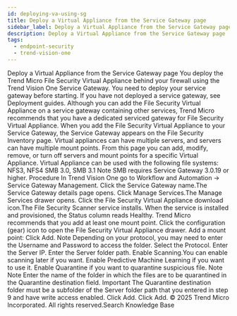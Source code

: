 ```yaml
---
id: deploying-va-using-sg
title: Deploy a Virtual Appliance from the Service Gateway page
sidebar_label: Deploy a Virtual Appliance from the Service Gateway page
description: Deploy a Virtual Appliance from the Service Gateway page
tags:
  - endpoint-security
  - trend-vision-one
---
```


 Deploy a Virtual Appliance from the Service Gateway page You deploy the Trend Micro File Security Virtual Appliance behind your firewall using the Trend Vision One Service Gateway. You need to deploy your service gateway before starting. If you have not deployed a service gateway, see Deployment guides. Although you can add the File Security Virtual Appliance on a service gateway containing other services, Trend Micro recommends that you have a dedicated serviced gateway for File Security Virtual Appliance. When you add the File Security Virtual Appliance to your Service Gateway, the Service Gateway appears on the File Security Inventory page. Virtual appliances can have multiple servers, and servers can have multiple mount points. From this page you can add, modify, remove, or turn off servers and mount points for a specific Virtual Appliance. Virtual Appliance can be used with the following file systems: NFS3, NFS4 SMB 3.0, SMB 3.1 Note SMB requires Service Gateway 3.0.19 or higher. Procedure In Trend Vision One go to Workflow and Automation → Service Gateway Management. Click the Service Gateway name.The Service Gateway details page opens. Click Manage Services.The Manage Services drawer opens. Click the File Security Virtual Appliance download icon.The File Security Scanner service installs. When the service is installed and provisioned, the Status column reads Healthy. Trend Micro recommends that you add at least one mount point. Click the configuration (gear) icon to open the File Security Virtual Appliance drawer. Add a mount point: Click Add. Note Depending on your protocol, you may need to enter the Username and Password to access the folder. Select the Protocol. Enter the Server IP. Enter the Server folder path. Enable Scanning.You can enable scanning later if you want. Enable Predictive Machine Learning if you want to use it. Enable Quarantine if you want to quarantine suspicious file. Note Note Enter the name of the folder in which the files are to be quarantined in the Quarantine destination field. Important The Quarantine destination folder must be a subfolder of the Server folder path that you entered in step 9 and have write access enabled. Click Add. Click Add. © 2025 Trend Micro Incorporated. All rights reserved.Search Knowledge Base